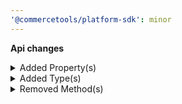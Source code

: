 ```yaml
---
'@commercetools/platform-sdk': minor
---
```


**Api changes**

<details>
<summary>Added Property(s)</summary>

- added property `attributedTo` to type `CreatedBy`
- added property `attributedTo` to type `LastModifiedBy`
</details>

<details>
<summary>Added Type(s)</summary>

- added type `Attribution`
- added type `AttributionSource`
</details>

<details>
<summary>Removed Method(s)</summary>

- :warning: removed method `apiRoot.withProjectKey().products().search().head()`
</details>

